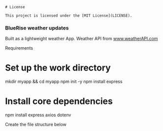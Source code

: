 ```
# License

This project is licensed under the [MIT License](LICENSE).
```

### BlueRise weather updates
Built as a lightweight weather App.
Weather API from www.weatherAPI.com



Requirements
# Set up the work directory
mkdir myapp && cd myapp
npm init -y
npm install express

# Install core dependencies
npm install express axios dotenv


Create the file structure below

